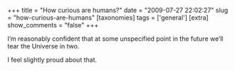 +++
title = "How curious are humans?"
date = "2009-07-27 22:02:27"
slug = "how-curious-are-humans"
[taxonomies]
tags = ['general']
[extra]
show_comments = "false"
+++

I’m reasonably confident that at some unspecified point in the future we’ll tear the Universe in two.

I feel slightly proud about that.
